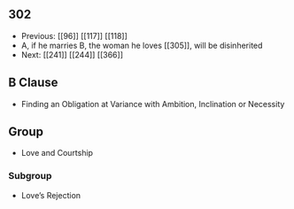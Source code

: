## 302
- Previous: [[96]] [[117]] [[118]] 
- A, if he marries B, the woman he loves [[305]], will be disinherited
- Next: [[241]] [[244]] [[366]] 

## B Clause
- Finding an Obligation at Variance with Ambition, Inclination or Necessity

## Group
- Love and Courtship

### Subgroup
- Love’s Rejection

